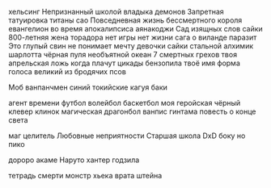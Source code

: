 хельсинг Непризнанный школой владыка демонов Запретная татуировка титаны сао Повседневная жизнь бессмертного короля евангелион во время апокалипсиса аянакоджи Сад изящных слов сайки 800-летняя жена торадора нет игры нет жизни сага о виланде паразит Это глупый свин не понимает мечту девочки сайки стальной алхимик шарлотта чёрная пуля необъятной океан 7 смертных грехов твоя апрельская ложь когда плачут цикады бензопила твоё имя форма голоса великий из бродячих псов

Моб ванпанчмен синий токийские кагуя баки

агент времени футбол волейбол баскетбол моя геройская чёрный клевер клинок магическая драгонбол ванпис гинтама повесть о конце света

маг целитель Любовные неприятности Старшая школа DxD боку но пико

дороро акаме Наруто хантер годзила

тетрадь смерти монстр хьека врата штейна
